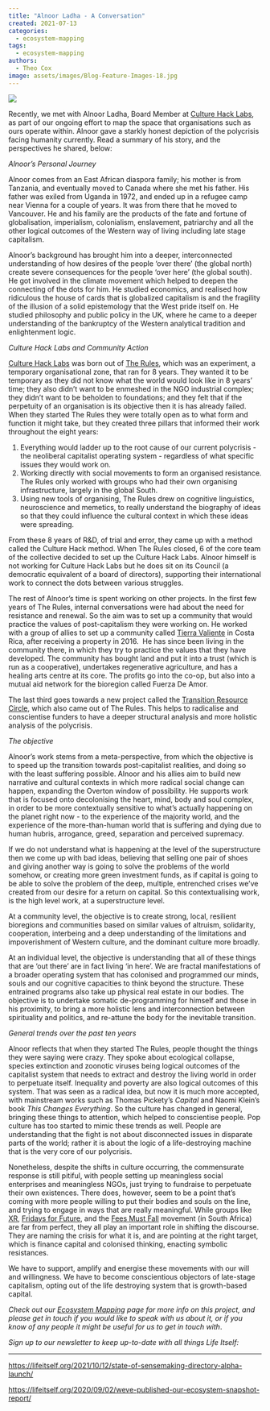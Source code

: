 ```yaml
---
title: "Alnoor Ladha - A Conversation"
created: 2021-07-13
categories: 
  - ecosystem-mapping
tags: 
  - ecosystem-mapping
authors: 
  - Theo Cox
image: assets/images/Blog-Feature-Images-18.jpg
---
```


![](assets/images/Blog-Feature-Images-18-1024x576.jpg)

Recently, we met with Alnoor Ladha, Board Member at [Culture Hack Labs](https://www.culturehack.io/), as part of our ongoing effort to map the space that organisations such as ours operate within. Alnoor gave a starkly honest depiction of the polycrisis facing humanity currently. Read a summary of his story, and the perspectives he shared, below:

_Alnoor’s Personal Journey_ 

Alnoor comes from an East African diaspora family; his mother is from Tanzania, and eventually moved to Canada where she met his father. His father was exiled from Uganda in 1972, and ended up in a refugee camp near Vienna for a couple of years. It was from there that he moved to Vancouver. He and his family are the products of the fate and fortune of globalisation, imperialism, colonialism, enslavement, patriarchy and all the other logical outcomes of the Western way of living including late stage capitalism.

Alnoor’s background has brought him into a deeper, interconnected understanding of how desires of the people ‘over there’ (the global north) create severe consequences for the people ‘over here’ (the global south). He got involved in the climate movement which helped to deepen the connecting of the dots for him. He studied economics, and realised how ridiculous the house of cards that is globalized capitalism is and the fragility of the illusion of a solid epistemology that the West pride itself on. He studied philosophy and public policy in the UK, where he came to a deeper understanding of the bankruptcy of the Western analytical tradition and enlightenment logic. 

_Culture Hack Labs and Community Action_

[Culture Hack Labs](https://www.culturehack.io/) was born out of [The Rules](http://www.therules.org), which was an experiment, a temporary organisational zone, that ran for 8 years. They wanted it to be temporary as they did not know what the world would look like in 8 years’ time; they also didn’t want to be enmeshed in the NGO industrial complex; they didn’t want to be beholden to foundations; and they felt that if the perpetuity of an organisation is its objective then it is has already failed. When they started The Rules they were totally open as to what form and function it might take, but they created three pillars that informed their work throughout the eight years:

1. Everything would ladder up to the root cause of our current polycrisis - the neoliberal capitalist operating system - regardless of what specific issues they would work on.
2. Working directly with social movements to form an organised resistance. The Rules only worked with groups who had their own organising infrastructure, largely in the global South.
3. Using new tools of organising, The Rules drew on cognitive linguistics, neuroscience and memetics, to really understand the biography of ideas so that they could influence the cultural context in which these ideas were spreading.

From these 8 years of R&D, of trial and error, they came up with a method called the Culture Hack method. When The Rules closed, 6 of the core team of the collective decided to set up the Culture Hack Labs. Alnoor himself is not working for Culture Hack Labs but he does sit on its Council (a democratic equivalent of a board of directors), supporting their international work to connect the dots between various struggles. 

The rest of Alnoor’s time is spent working on other projects. In the first few years of The Rules, internal conversations were had about the need for resistance and renewal. So the aim was to set up a community that would practice the values of post-capitalism they were working on. He worked with a group of allies to set up a community called [Tierra Valiente](http://www.braveearth.com) in Costa Rica, after receiving a property in 2016.  He has since been living in the community there, in which they try to practice the values that they have developed. The community has bought land and put it into a trust (which is run as a cooperative), undertakes regenerative agriculture, and has a healing arts centre at its core. The profits go into the co-op, but also into a mutual aid network for the bioregion called Fuerza De Amor. 

The last third goes towards a new project called the [Transition Resource Circle](https://www.transitionresourcecircle.org/), which also came out of The Rules. This helps to radicalise and conscientise funders to have a deeper structural analysis and more holistic analysis of the polycrisis. 

_The objective_

Alnoor’s work stems from a meta-perspective, from which the objective is to speed up the transition towards post-capitalist realities, and doing so with the least suffering possible. Alnoor and his allies aim to build new narrative and cultural contexts in which more radical social change can happen, expanding the Overton window of possibility. He supports work that is focused onto decolonising the heart, mind, body and soul complex, in order to be more contextually sensitive to what’s actually happening on the planet right now - to the experience of the majority world, and the experience of the more-than-human world that is suffering and dying due to human hubris, arrogance, greed, separation and perceived supremacy. 

If we do not understand what is happening at the level of the superstructure then we come up with bad ideas, believing that selling one pair of shoes and giving another way is going to solve the problems of the world somehow, or creating more green investment funds, as if capital is going to be able to solve the problem of the deep, multiple, entrenched crises we’ve created from our desire for a return on capital. So this contextualising work, is the high level work, at a superstructure level.

At a community level, the objective is to create strong, local, resilient bioregions and communities based on similar values of altruism, solidarity, cooperation, interbeing and a deep understanding of the limitations and impoverishment of Western culture, and the dominant culture more broadly.

At an individual level, the objective is understanding that all of these things that are ‘out there’ are in fact living ‘in here’. We are fractal manifestations of a broader operating system that has colonised and programmed our minds, souls and our cognitive capacities to think beyond the structure. These entrained programs also take up physical real estate in our bodies. The objective is to undertake somatic de-programming for himself and those in his proximity, to bring a more holistic lens and interconnection between spirituality and politics, and re-attune the body for the inevitable transition. 

_General trends over the past ten years_

Alnoor reflects that when they started The Rules, people thought the things they were saying were crazy. They spoke about ecological collapse, species extinction and zoonotic viruses being logical outcomes of the capitalist system that needs to extract and destroy the living world in order to perpetuate itself. Inequality and poverty are also logical outcomes of this system. That was seen as a radical idea, but now it is much more accepted, with mainstream works such as Thomas Pickety’s _Capital_ and Naomi Klein’s book _This Changes Everything_. So the culture has changed in general, bringing these things to attention, which helped to conscientise people. Pop culture has too started to mimic these trends as well. People are understanding that the fight is not about disconnected issues in disparate parts of the world; rather it is about the logic of a life-destroying machine that is the very core of our polycrisis. 

Nonetheless, despite the shifts in culture occurring, the commensurate response is still pitiful, with people setting up meaningless social enterprises and meaningless NGOs, just trying to fundraise to perpetuate their own existences. There does, however, seem to be a point that’s coming with more people willing to put their bodies and souls on the line, and trying to engage in ways that are really meaningful. While groups like [XR](https://extinctionrebellion.uk/), [Fridays for Future](https://fridaysforfuture.org/), and the [Fees Must Fall](https://www.globalcitizen.org/en/content/south-africa-student-protests-explained/?template=next) movement (in South Africa) are far from perfect, they all play an important role in shifting the discourse. They are naming the crisis for what it is, and are pointing at the right target, which is finance capital and colonised thinking, enacting symbolic resistances. 

We have to support, amplify and energise these movements with our will and willingness. We have to become conscientious objectors of late-stage capitalism, opting out of the life destroying system that is growth-based capital.

_Check out our [Ecosystem Mapping](https://lifeitself.org/ecosystem-mapping/) page for more info on this project, and please get in touch if you would like to speak with us about it, or if you know of any people it might be useful for us to get in touch with_.

_Sign up to our newsletter to keep up-to-date with all things Life Itself:_

* * *

https://lifeitself.org/2021/10/12/state-of-sensemaking-directory-alpha-launch/

https://lifeitself.org/2020/09/02/weve-published-our-ecosystem-snapshot-report/
